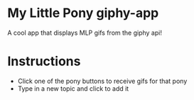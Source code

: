 # My Little Pony giphy-app
A cool app that displays MLP gifs from the giphy api!

# Instructions
- Click one of the pony buttons to receive gifs for that pony  
- Type in a new topic and click to add it
